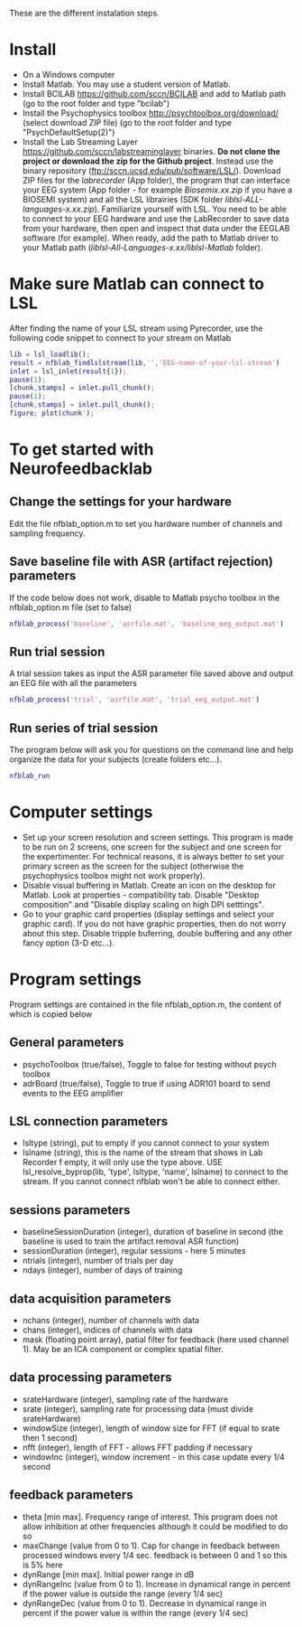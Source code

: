 These are the different instalation steps.

# Install
- On a Windows computer
- Install Matlab. You may use a student version of Matlab.
- Install BCILAB https://github.com/sccn/BCILAB and add to Matlab path (go to the root folder and type "bcilab")
- Install the Psychophysics toolbox http://psychtoolbox.org/download/ (select download ZIP file) (go to the root folder and type "PsychDefaultSetup(2)")
- Install the Lab Streaming Layer https://github.com/sccn/labstreaminglayer binaries. **Do not clone the project or download the zip for the Github project**. Instead use the binary repository (ftp://sccn.ucsd.edu/pub/software/LSL/). Download ZIP files for the *labrecorder* (App folder), the program that can interface your EEG system (App folder - for example *Biosemix.xx.zip* if you have a BIOSEMI system) and all the LSL librairies (SDK folder *liblsl-ALL-languages-x.xx.zip*). Familiarize yourself with LSL. You need to be able to connect to your EEG hardware and use the LabRecorder to save data from your hardware, then open and inspect that data under the EEGLAB software (for example). When ready, add the path to Matlab driver to your Matlab path (*liblsl-All-Languages-x.xx/liblsl-Matlab* folder).

# Make sure Matlab can connect to LSL
After finding the name of your LSL stream using Pyrecorder, use the following code snippet to connect to your stream on Matlab

```Matlab
lib = lsl_loadlib();
result = nfblab_findlslstream(lib,'','EEG-name-of-your-lsl-stream')
inlet = lsl_inlet(result{1});
pause(1);
[chunk,stamps] = inlet.pull_chunk();
pause(1);
[chunk,stamps] = inlet.pull_chunk();
figure; plot(chunk');
```

# To get started with Neurofeedbacklab

## Change the settings for your hardware
Edit the file nfblab_option.m to set you hardware number of channels and sampling frequency.

## Save baseline file with ASR (artifact rejection) parameters
If the code below does not work, disable to Matlab psycho toolbox in the nfblab_option.m file (set to false) 

```Matlab
nfblab_process('baseline', 'asrfile.mat', 'baseline_eeg_output.mat')
```

## Run trial session
A trial session takes as input the ASR parameter file saved above and output an EEG file with all the parameters

```Matlab
nfblab_process('trial', 'asrfile.mat', 'trial_eeg_output.mat')
```

## Run series of trial session
The program below will ask you for questions on the command line and help organize the data for your subjects (create folders etc...). 

```Matlab
nfblab_run
```

# Computer settings
- Set up your screen resolution and screen settings. This program is made to be run on 2 screens, one screen for the subject and one screen for the expertimenter. For technical reasons, it is always better to set your primary screen as the screen for the subject (otherwise the psychophysics toolbox might not work properly).
- Disable visual buffering in Matlab. Create an icon on the desktop for Matlab. Look at properties - compatibility tab. Disable "Desktop composition" and "Disable display scaling on high DPI setttings".
- Go to your graphic card properties (display settings and select your graphic card). If you do not have graphic properties, then do not worry about this step. Disable tripple buferring, double buffering and any other fancy option (3-D etc...).

# Program settings
Program settings are contained in the file nfblab_option.m, the content of which is copied below

## General parameters
- psychoToolbox (true/false), Toggle to false for testing without psych toolbox
- adrBoard      (true/false), Toggle to true if using ADR101 board to send events to the EEG amplifier

## LSL connection parameters
- lsltype (string), put to empty if you cannot connect to your system
- lslname (string), this is the name of the stream that shows in Lab Recorder f empty, it will only use the type above. USE lsl_resolve_byprop(lib, 'type', lsltype, 'name', lslname) to connect to the stream. If you cannot connect nfblab won't be able to connect either.

## sessions parameters
- baselineSessionDuration (integer), duration of baseline in second (the baseline is used to train the artifact removal ASR function)
- sessionDuration (integer), regular sessions - here 5 minutes
- ntrials (integer), number of trials per day
- ndays   (integer), number of days of training
              
## data acquisition parameters
- nchans  (integer), number of channels with data
- chans   (integer), indices of channels with data
- mask    (floating point array), patial filter for feedback (here used channel 1). May be an ICA component or complex spatial filter.

## data processing parameters
- srateHardware (integer), sampling rate of the hardware
- srate         (integer), sampling rate for processing data (must divide srateHardware)
- windowSize (integer), length of window size for FFT (if equal to srate then 1 second)
- nfft       (integer), length of FFT - allows FFT padding if necessary
- windowInc  (integer), window increment - in this case update every 1/4 second

## feedback parameters
- theta   [min max]. Frequency range of interest. This program does not allow inhibition at other frequencies although it could be modified to do so
- maxChange  (value from 0 to 1). Cap for change in feedback between processed windows every 1/4 sec. feedback is between 0 and 1 so this is 5% here
- dynRange     [min max]. Initial power range in dB
- dynRangeInc  (value from 0 to 1). Increase in dynamical range in percent if the power value is outside the range (every 1/4 sec)
- dynRangeDec  (value from 0 to 1). Decrease in dynamical range in percent if the power value is within the range (every 1/4 sec)
                            
